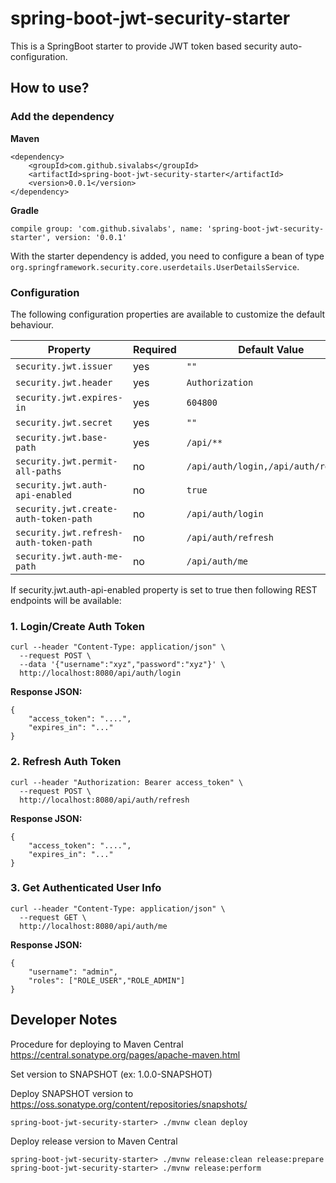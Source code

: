 # spring-boot-jwt-security-starter

This is a SpringBoot starter to provide JWT token based security auto-configuration.

## How to use?

### Add the dependency

**Maven** 

```
<dependency>
    <groupId>com.github.sivalabs</groupId>
    <artifactId>spring-boot-jwt-security-starter</artifactId>
    <version>0.0.1</version>
</dependency>
```

**Gradle**

`compile group: 'com.github.sivalabs', name: 'spring-boot-jwt-security-starter', version: '0.0.1'`

With the starter dependency is added, you need to configure a bean of type `org.springframework.security.core.userdetails.UserDetailsService`.

### Configuration

The following configuration properties are available to customize the default behaviour.

| Property | Required | Default Value |
| --- | --- | --- |
| `security.jwt.issuer` | yes | `""` |
| `security.jwt.header` | yes | `Authorization` |
| `security.jwt.expires-in` | yes | `604800` |
| `security.jwt.secret` | yes | `""` |
| `security.jwt.base-path` | yes | `/api/**` |
| `security.jwt.permit-all-paths` | no | `/api/auth/login,/api/auth/refresh` |
| `security.jwt.auth-api-enabled` | no | `true` |
| `security.jwt.create-auth-token-path` | no | `/api/auth/login` |
| `security.jwt.refresh-auth-token-path` | no | `/api/auth/refresh` |
| `security.jwt.auth-me-path` | no | `/api/auth/me` |


If security.jwt.auth-api-enabled property is set to true then following REST endpoints will be available:

### 1. Login/Create Auth Token

```
curl --header "Content-Type: application/json" \
  --request POST \
  --data '{"username":"xyz","password":"xyz"}' \
  http://localhost:8080/api/auth/login
```

**Response JSON:**
```
{
    "access_token": "....",
    "expires_in": "..."
}
```

### 2. Refresh Auth Token

```
curl --header "Authorization: Bearer access_token" \
  --request POST \
  http://localhost:8080/api/auth/refresh
```

**Response JSON:**
```
{
    "access_token": "....",
    "expires_in": "..."
}
```

### 3. Get Authenticated User Info
```
curl --header "Content-Type: application/json" \
  --request GET \
  http://localhost:8080/api/auth/me
```

**Response JSON:**
```
{
    "username": "admin",
    "roles": ["ROLE_USER","ROLE_ADMIN"]
}
```

## Developer Notes

Procedure for deploying to Maven Central https://central.sonatype.org/pages/apache-maven.html

Set version to SNAPSHOT (ex: 1.0.0-SNAPSHOT)

Deploy SNAPSHOT version to https://oss.sonatype.org/content/repositories/snapshots/

`spring-boot-jwt-security-starter> ./mvnw clean deploy`

Deploy release version to Maven Central

```
spring-boot-jwt-security-starter> ./mvnw release:clean release:prepare
spring-boot-jwt-security-starter> ./mvnw release:perform
```
